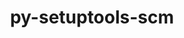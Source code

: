 ---
title: "py-setuptools-scm"
layout: cache
categories: [package, develop]
meta: {"compilers": ["none"], "num_specs": 286, "num_specs_by_stack": {"data-vis-sdk": 9, "developer-tools-aarch64-linux-gnu": 9, "developer-tools-darwin": 9, "developer-tools-x86_64_v3-linux-gnu": 9, "e4s": 52, "e4s-neoverse-v2": 23, "e4s-oneapi": 24, "e4s-rocm-external": 9, "hep": 13, "ml-darwin-aarch64-mps": 32, "ml-linux-aarch64-cpu": 47, "ml-linux-aarch64-cuda": 47, "ml-linux-x86_64-cpu": 47, "ml-linux-x86_64-cuda": 47, "ml-linux-x86_64-rocm": 27, "radiuss": 18, "root": 286}, "oss": ["centos7", "rhel8", "sequoia", "ubuntu18.04", "ubuntu20.04", "ubuntu22.04", "ubuntu24.04"], "platforms": ["darwin", "linux"], "stacks": ["data-vis-sdk", "developer-tools-aarch64-linux-gnu", "developer-tools-darwin", "developer-tools-x86_64_v3-linux-gnu", "e4s", "e4s-neoverse-v2", "e4s-oneapi", "e4s-rocm-external", "hep", "ml-darwin-aarch64-mps", "ml-linux-aarch64-cpu", "ml-linux-aarch64-cuda", "ml-linux-x86_64-cpu", "ml-linux-x86_64-cuda", "ml-linux-x86_64-rocm", "radiuss", "root"], "targets": ["aarch64", "neoverse_v2", "x86_64_v3"], "versions": ["5.0.2", "7.1.0", "8.2.1"]}
spec_details: [{"compiler": "none", "hash": "22oxbpukgehuiniow5wvad2vow7pjaz2", "os": "ubuntu22.04", "platform": "linux", "size": "-", "stacks": ["e4s-neoverse-v2", "root"], "target": "neoverse_v2", "variants": ["build_system=python_pip", "+toml"], "versions": ["8.2.1"]}, {"compiler": "none", "hash": "27fd76w7y75aycitnf345egblxf2dgi4", "os": "ubuntu24.04", "platform": "linux", "size": "-", "stacks": ["ml-linux-aarch64-cpu", "ml-linux-aarch64-cuda", "root"], "target": "aarch64", "variants": ["build_system=python_pip", "+toml"], "versions": ["8.2.1"]}, {"compiler": "none", "hash": "27ihcr7lmxmeh2y4esdnzrwvamu322xz", "os": "sequoia", "platform": "darwin", "size": "-", "stacks": ["ml-darwin-aarch64-mps", "root"], "target": "aarch64", "variants": ["build_system=python_pip", "+toml"], "versions": ["8.2.1"]}, {"compiler": "none", "hash": "2arpdhy2kgtopkb5gv2amtyz4obaizt3", "os": "ubuntu22.04", "platform": "linux", "size": "-", "stacks": ["e4s-neoverse-v2", "root"], "target": "neoverse_v2", "variants": ["build_system=python_pip", "+toml"], "versions": ["8.2.1"]}, {"compiler": "none", "hash": "2b2w7eib6b5kxgifhmgeycsxitdgnh7z", "os": "sequoia", "platform": "darwin", "size": "-", "stacks": ["developer-tools-darwin", "ml-darwin-aarch64-mps", "root"], "target": "aarch64", "variants": ["build_system=python_pip", "+toml"], "versions": ["8.2.1"]}, {"compiler": "none", "hash": "2gpm7sc37tdi6xct3tvhian3i3rfqwtn", "os": "sequoia", "platform": "darwin", "size": "-", "stacks": ["developer-tools-darwin", "ml-darwin-aarch64-mps", "root"], "target": "aarch64", "variants": ["build_system=python_pip", "+toml"], "versions": ["8.2.1"]}, {"compiler": "none", "hash": "2grlo55niivjzf5p62ppllaxkqm24bok", "os": "ubuntu22.04", "platform": "linux", "size": "-", "stacks": ["e4s-neoverse-v2", "root"], "target": "neoverse_v2", "variants": ["build_system=python_pip", "+toml"], "versions": ["8.2.1"]}, {"compiler": "none", "hash": "2ilspfwfihmubrl4vakapkbzg2ikl2w3", "os": "ubuntu24.04", "platform": "linux", "size": "-", "stacks": ["ml-linux-aarch64-cpu", "ml-linux-aarch64-cuda", "root"], "target": "aarch64", "variants": ["build_system=python_pip", "+toml"], "versions": ["8.2.1"]}, {"compiler": "none", "hash": "2oxhprmusmw5agfvp6szf2mys3xbjj2a", "os": "ubuntu24.04", "platform": "linux", "size": "-", "stacks": ["ml-linux-aarch64-cpu", "ml-linux-aarch64-cuda", "root"], "target": "aarch64", "variants": ["build_system=python_pip", "+toml"], "versions": ["8.2.1"]}, {"compiler": "none", "hash": "2rauke4pepfmxpoovi5eu5fcdugobjzi", "os": "ubuntu18.04", "platform": "linux", "size": "-", "stacks": ["radiuss", "root"], "target": "x86_64_v3", "variants": ["build_system=python_pip", "+toml"], "versions": ["8.2.1"]}, {"compiler": "none", "hash": "2tmhdzztwn4dpxmboxghnq27xsjgzdmc", "os": "ubuntu24.04", "platform": "linux", "size": "-", "stacks": ["ml-linux-aarch64-cpu", "ml-linux-aarch64-cuda", "root"], "target": "aarch64", "variants": ["build_system=python_pip", "+toml"], "versions": ["8.2.1"]}, {"compiler": "none", "hash": "2uchs4affvrjja6fkfaoqjtpudcgx6fl", "os": "sequoia", "platform": "darwin", "size": "-", "stacks": ["developer-tools-darwin", "ml-darwin-aarch64-mps", "root"], "target": "aarch64", "variants": ["build_system=python_pip", "+toml"], "versions": ["8.2.1"]}, {"compiler": "none", "hash": "2um4asxcrzefay3lawnt6n33tngjcezz", "os": "ubuntu24.04", "platform": "linux", "size": "-", "stacks": ["ml-linux-aarch64-cpu", "ml-linux-aarch64-cuda", "root"], "target": "aarch64", "variants": ["build_system=python_pip", "+toml"], "versions": ["8.2.1"]}, {"compiler": "none", "hash": "3gaux2xsuabrz7ct53nxu7natdkzaokq", "os": "ubuntu24.04", "platform": "linux", "size": "-", "stacks": ["ml-linux-x86_64-cpu", "ml-linux-x86_64-cuda", "ml-linux-x86_64-rocm", "root"], "target": "x86_64_v3", "variants": ["build_system=python_pip", "+toml"], "versions": ["8.2.1"]}, {"compiler": "none", "hash": "3ohvwujidhcnatvwg6ahxzyjnvwj4z34", "os": "ubuntu22.04", "platform": "linux", "size": "-", "stacks": ["e4s", "root"], "target": "x86_64_v3", "variants": ["build_system=python_pip", "+toml"], "versions": ["8.2.1"]}, {"compiler": "none", "hash": "3uatqw55fxgrzjerv46p5armjfumf77q", "os": "ubuntu22.04", "platform": "linux", "size": "-", "stacks": ["e4s-oneapi", "root"], "target": "x86_64_v3", "variants": ["build_system=python_pip", "+toml"], "versions": ["8.2.1"]}, {"compiler": "none", "hash": "3xmgobktp22mlfvvokiim7f22sfv4ezm", "os": "ubuntu22.04", "platform": "linux", "size": "-", "stacks": ["e4s", "root"], "target": "x86_64_v3", "variants": ["build_system=python_pip", "+toml"], "versions": ["8.2.1"]}, {"compiler": "none", "hash": "3z26ak2s7hz5wxx7y6hzfxwm7lwzvg5t", "os": "ubuntu18.04", "platform": "linux", "size": "-", "stacks": ["radiuss", "root"], "target": "x86_64_v3", "variants": ["build_system=python_pip", "+toml"], "versions": ["8.2.1"]}, {"compiler": "none", "hash": "44mwatl6hovfs2bmymj3m2bzmezlrrhh", "os": "ubuntu24.04", "platform": "linux", "size": "-", "stacks": ["ml-linux-x86_64-rocm", "root"], "target": "x86_64_v3", "variants": ["build_system=python_pip", "+toml"], "versions": ["8.2.1"]}, {"compiler": "none", "hash": "4ajbusx3ng7n4e76koc74t3kzx52dhkn", "os": "ubuntu24.04", "platform": "linux", "size": "-", "stacks": ["ml-linux-aarch64-cpu", "ml-linux-aarch64-cuda", "root"], "target": "aarch64", "variants": ["build_system=python_pip", "+toml"], "versions": ["8.2.1"]}, {"compiler": "none", "hash": "4hdxt64qrutbdpxry2fdpw2gb36y7xta", "os": "ubuntu24.04", "platform": "linux", "size": "-", "stacks": ["ml-linux-aarch64-cpu", "ml-linux-aarch64-cuda", "root"], "target": "aarch64", "variants": ["build_system=python_pip", "+toml"], "versions": ["8.2.1"]}, {"compiler": "none", "hash": "4l6uq5lxlk5jyfvgvs3jyb62kvfrm2ck", "os": "ubuntu22.04", "platform": "linux", "size": "-", "stacks": ["e4s", "root"], "target": "x86_64_v3", "variants": ["build_system=python_pip", "+toml"], "versions": ["8.2.1"]}, {"compiler": "none", "hash": "4ravq7ykwc2nkivebmac6erxe6s2wr5c", "os": "ubuntu24.04", "platform": "linux", "size": "-", "stacks": ["ml-linux-x86_64-cpu", "ml-linux-x86_64-cuda", "root"], "target": "x86_64_v3", "variants": ["build_system=python_pip", "+toml"], "versions": ["8.2.1"]}, {"compiler": "none", "hash": "4zs72qd3jdwd3yjnp4gtqelc6xsgxx3s", "os": "ubuntu24.04", "platform": "linux", "size": "-", "stacks": ["ml-linux-aarch64-cpu", "ml-linux-aarch64-cuda", "root"], "target": "aarch64", "variants": ["build_system=python_pip", "+toml"], "versions": ["8.2.1"]}, {"compiler": "none", "hash": "57g6jyxjhvr4qkmnsd37llbbllz7lu5p", "os": "ubuntu22.04", "platform": "linux", "size": "-", "stacks": ["e4s", "root"], "target": "x86_64_v3", "variants": ["build_system=python_pip", "+toml"], "versions": ["8.2.1"]}, {"compiler": "none", "hash": "5fhs2ik5ixhsrpbphy32hxzfbpvk6kns", "os": "ubuntu18.04", "platform": "linux", "size": "-", "stacks": ["radiuss", "root"], "target": "x86_64_v3", "variants": ["build_system=python_pip", "+toml"], "versions": ["8.2.1"]}, {"compiler": "none", "hash": "5fl5gqwhpjcgqltszd3f7dgwehkuzw5s", "os": "ubuntu24.04", "platform": "linux", "size": "-", "stacks": ["ml-linux-x86_64-cpu", "ml-linux-x86_64-cuda", "ml-linux-x86_64-rocm", "root"], "target": "x86_64_v3", "variants": ["build_system=python_pip", "+toml"], "versions": ["8.2.1"]}, {"compiler": "none", "hash": "5gcq4leoxwuahfii2egluo7k3ch5cfsm", "os": "ubuntu20.04", "platform": "linux", "size": "-", "stacks": ["data-vis-sdk", "root"], "target": "x86_64_v3", "variants": ["build_system=python_pip", "+toml"], "versions": ["8.2.1"]}, {"compiler": "none", "hash": "5hk2qfczhp7zixgnwxjncszb2s4nlwe6", "os": "centos7", "platform": "linux", "size": "-", "stacks": ["developer-tools-x86_64_v3-linux-gnu", "root"], "target": "x86_64_v3", "variants": ["build_system=python_pip", "+toml"], "versions": ["5.0.2"]}, {"compiler": "none", "hash": "5jd4pzs4gunwoplctfhcbue7kh5sl24m", "os": "ubuntu22.04", "platform": "linux", "size": "-", "stacks": ["e4s-neoverse-v2", "root"], "target": "neoverse_v2", "variants": ["build_system=python_pip", "+toml"], "versions": ["8.2.1"]}, {"compiler": "none", "hash": "5jih5lm35lw3odkkvfmqdje2zjk3m24y", "os": "ubuntu22.04", "platform": "linux", "size": "-", "stacks": ["e4s-oneapi", "root"], "target": "x86_64_v3", "variants": ["build_system=python_pip", "+toml"], "versions": ["8.2.1"]}, {"compiler": "none", "hash": "5jnxqjh7454boihu3nlyts4atnyfxjh3", "os": "ubuntu24.04", "platform": "linux", "size": "-", "stacks": ["ml-linux-aarch64-cpu", "ml-linux-aarch64-cuda", "root"], "target": "aarch64", "variants": ["build_system=python_pip", "+toml"], "versions": ["8.2.1"]}, {"compiler": "none", "hash": "5sia5qevwtu66y5ggmcaz5tcvvqlt2dj", "os": "ubuntu24.04", "platform": "linux", "size": "-", "stacks": ["ml-linux-x86_64-cpu", "ml-linux-x86_64-cuda", "root"], "target": "x86_64_v3", "variants": ["build_system=python_pip", "+toml"], "versions": ["8.2.1"]}, {"compiler": "none", "hash": "5tq37me3w5jimcrjikrqqr4nekjxlaqf", "os": "sequoia", "platform": "darwin", "size": "-", "stacks": ["ml-darwin-aarch64-mps", "root"], "target": "aarch64", "variants": ["build_system=python_pip", "+toml"], "versions": ["8.2.1"]}, {"compiler": "none", "hash": "5trrpuinytrl6ixtg7nvifghlzj76hnp", "os": "ubuntu22.04", "platform": "linux", "size": "-", "stacks": ["e4s", "root"], "target": "x86_64_v3", "variants": ["build_system=python_pip", "+toml"], "versions": ["8.2.1"]}, {"compiler": "none", "hash": "5wd53jrrvfsokdt4fl5i47dlgxn6g5u2", "os": "sequoia", "platform": "darwin", "size": "-", "stacks": ["developer-tools-darwin", "ml-darwin-aarch64-mps", "root"], "target": "aarch64", "variants": ["build_system=python_pip", "+toml"], "versions": ["8.2.1"]}, {"compiler": "none", "hash": "663imkk53iontabv6megjcryvtjiutux", "os": "ubuntu24.04", "platform": "linux", "size": "-", "stacks": ["ml-linux-x86_64-cpu", "ml-linux-x86_64-cuda", "ml-linux-x86_64-rocm", "root"], "target": "x86_64_v3", "variants": ["build_system=python_pip", "+toml"], "versions": ["8.2.1"]}, {"compiler": "none", "hash": "6eh5ejbjniom4kvcccom4dvb4chq4cgg", "os": "ubuntu18.04", "platform": "linux", "size": "-", "stacks": ["radiuss", "root"], "target": "x86_64_v3", "variants": ["build_system=python_pip", "+toml"], "versions": ["8.2.1"]}, {"compiler": "none", "hash": "6emswyjgfxouv2unnjpr47rikktxdgxe", "os": "ubuntu22.04", "platform": "linux", "size": "-", "stacks": ["e4s-oneapi", "root"], "target": "x86_64_v3", "variants": ["build_system=python_pip", "+toml"], "versions": ["8.2.1"]}, {"compiler": "none", "hash": "6ikmpw5x5kmxdubwzexxkg5lnmzrrqw3", "os": "ubuntu24.04", "platform": "linux", "size": "-", "stacks": ["ml-linux-x86_64-cpu", "ml-linux-x86_64-cuda", "ml-linux-x86_64-rocm", "root"], "target": "x86_64_v3", "variants": ["build_system=python_pip", "+toml"], "versions": ["8.2.1"]}, {"compiler": "none", "hash": "6pupls3sqtjoigvbcbxzxqv53aqw5xuh", "os": "ubuntu24.04", "platform": "linux", "size": "-", "stacks": ["ml-linux-x86_64-cpu", "ml-linux-x86_64-cuda", "ml-linux-x86_64-rocm", "root"], "target": "x86_64_v3", "variants": ["build_system=python_pip", "+toml"], "versions": ["8.2.1"]}, {"compiler": "none", "hash": "6r7edyw2qbnman3moj5qgmv42u3k64qu", "os": "ubuntu22.04", "platform": "linux", "size": "-", "stacks": ["e4s", "root"], "target": "x86_64_v3", "variants": ["build_system=python_pip", "+toml"], "versions": ["8.2.1"]}, {"compiler": "none", "hash": "745h4htcmecvkqdzohf3hpv6ut4lchy7", "os": "ubuntu24.04", "platform": "linux", "size": "-", "stacks": ["ml-linux-x86_64-cpu", "ml-linux-x86_64-cuda", "root"], "target": "x86_64_v3", "variants": ["build_system=python_pip", "+toml"], "versions": ["8.2.1"]}, {"compiler": "none", "hash": "76v3r7l5s57nfh6um5qqopb4jv3ihlw6", "os": "ubuntu22.04", "platform": "linux", "size": "-", "stacks": ["e4s", "root"], "target": "x86_64_v3", "variants": ["build_system=python_pip", "+toml"], "versions": ["8.2.1"]}, {"compiler": "none", "hash": "7c7g7k5nbh627afbjjckw5nwfum6rnal", "os": "ubuntu22.04", "platform": "linux", "size": "-", "stacks": ["hep", "root"], "target": "x86_64_v3", "variants": ["build_system=python_pip", "+toml"], "versions": ["8.2.1"]}, {"compiler": "none", "hash": "7iopqfrlebgovtrtm5wxwoaed7p64yqw", "os": "ubuntu22.04", "platform": "linux", "size": "-", "stacks": ["e4s-oneapi", "root"], "target": "x86_64_v3", "variants": ["build_system=python_pip", "+toml"], "versions": ["8.2.1"]}, {"compiler": "none", "hash": "7kvgxv4kul3kxdjtbo36rklwkx54ubzs", "os": "rhel8", "platform": "linux", "size": "-", "stacks": ["developer-tools-aarch64-linux-gnu", "root"], "target": "aarch64", "variants": ["build_system=python_pip", "+toml"], "versions": ["5.0.2"]}, {"compiler": "none", "hash": "7m3afyxvioigfimt2jhzzivjzvsrbyf4", "os": "ubuntu24.04", "platform": "linux", "size": "-", "stacks": ["ml-linux-aarch64-cpu", "ml-linux-aarch64-cuda", "root"], "target": "aarch64", "variants": ["build_system=python_pip", "+toml"], "versions": ["8.2.1"]}, {"compiler": "none", "hash": "7obna3hizggpmn6a2kaqb3e6kbkkzm57", "os": "ubuntu22.04", "platform": "linux", "size": "-", "stacks": ["e4s", "root"], "target": "x86_64_v3", "variants": ["build_system=python_pip", "+toml"], "versions": ["8.2.1"]}, {"compiler": "none", "hash": "7pvgqyejh3gwfk46n2o7eqrmdqszf4vn", "os": "ubuntu24.04", "platform": "linux", "size": "-", "stacks": ["ml-linux-x86_64-cpu", "ml-linux-x86_64-cuda", "root"], "target": "x86_64_v3", "variants": ["build_system=python_pip", "+toml"], "versions": ["8.2.1"]}, {"compiler": "none", "hash": "7pwednlg6ngzgokund766c3chpqtltdc", "os": "ubuntu22.04", "platform": "linux", "size": "-", "stacks": ["e4s", "root"], "target": "x86_64_v3", "variants": ["build_system=python_pip", "+toml"], "versions": ["8.2.1"]}, {"compiler": "none", "hash": "7qq7nmlyetvzuq7zhfz2nq73rexp3pwu", "os": "ubuntu24.04", "platform": "linux", "size": "-", "stacks": ["ml-linux-aarch64-cpu", "ml-linux-aarch64-cuda", "root"], "target": "aarch64", "variants": ["build_system=python_pip", "+toml"], "versions": ["8.2.1"]}, {"compiler": "none", "hash": "a3ya56bhkmshl4uzx7tfr2dythnsqaqh", "os": "ubuntu24.04", "platform": "linux", "size": "-", "stacks": ["ml-linux-aarch64-cpu", "ml-linux-aarch64-cuda", "root"], "target": "aarch64", "variants": ["build_system=python_pip", "+toml"], "versions": ["8.2.1"]}, {"compiler": "none", "hash": "aaem3twdxb65lduxht4ecdrymmp2bpd5", "os": "sequoia", "platform": "darwin", "size": "-", "stacks": ["ml-darwin-aarch64-mps", "root"], "target": "aarch64", "variants": ["build_system=python_pip", "+toml"], "versions": ["8.2.1"]}, {"compiler": "none", "hash": "aba6ezbhpdkvewenlpomwrev6bfvjm7p", "os": "ubuntu22.04", "platform": "linux", "size": "-", "stacks": ["hep", "root"], "target": "x86_64_v3", "variants": ["build_system=python_pip", "+toml"], "versions": ["7.1.0"]}, {"compiler": "none", "hash": "ai222ss7vbwhvjsk63wsq5tatt452fq7", "os": "ubuntu22.04", "platform": "linux", "size": "-", "stacks": ["e4s", "root"], "target": "x86_64_v3", "variants": ["build_system=python_pip", "+toml"], "versions": ["8.2.1"]}, {"compiler": "none", "hash": "ao5deq3teyh56sc5ddlln4y2kwkfarb5", "os": "ubuntu22.04", "platform": "linux", "size": "-", "stacks": ["e4s", "root"], "target": "x86_64_v3", "variants": ["build_system=python_pip", "+toml"], "versions": ["7.1.0"]}, {"compiler": "none", "hash": "aq3dmvunqfgltrckpbsie23cmxcfgkin", "os": "sequoia", "platform": "darwin", "size": "-", "stacks": ["developer-tools-darwin", "ml-darwin-aarch64-mps", "root"], "target": "aarch64", "variants": ["build_system=python_pip", "+toml"], "versions": ["8.2.1"]}, {"compiler": "none", "hash": "aqjzidoc6t7zmu6g6vf56ipdsuszq6fh", "os": "sequoia", "platform": "darwin", "size": "-", "stacks": ["ml-darwin-aarch64-mps", "root"], "target": "aarch64", "variants": ["build_system=python_pip", "+toml"], "versions": ["8.2.1"]}, {"compiler": "none", "hash": "aqkh2zdps3fdo37wdxnruwmir5x2plwf", "os": "ubuntu22.04", "platform": "linux", "size": "-", "stacks": ["e4s", "root"], "target": "x86_64_v3", "variants": ["build_system=python_pip", "+toml"], "versions": ["8.2.1"]}, {"compiler": "none", "hash": "atz7hz5nqjkp2atdhmq45dsgxhkbmiha", "os": "ubuntu24.04", "platform": "linux", "size": "-", "stacks": ["ml-linux-aarch64-cpu", "ml-linux-aarch64-cuda", "root"], "target": "aarch64", "variants": ["build_system=python_pip", "+toml"], "versions": ["8.2.1"]}, {"compiler": "none", "hash": "avrbfy6a74u56mwu2zom3lxucyc3ymya", "os": "ubuntu22.04", "platform": "linux", "size": "-", "stacks": ["e4s", "e4s-rocm-external", "root"], "target": "x86_64_v3", "variants": ["build_system=python_pip", "+toml"], "versions": ["8.2.1"]}, {"compiler": "none", "hash": "az5hialopwce6q76bo5eylx63wco52ko", "os": "ubuntu24.04", "platform": "linux", "size": "-", "stacks": ["ml-linux-x86_64-cpu", "ml-linux-x86_64-cuda", "ml-linux-x86_64-rocm", "root"], "target": "x86_64_v3", "variants": ["build_system=python_pip", "+toml"], "versions": ["8.2.1"]}, {"compiler": "none", "hash": "b3prjupfk2hg2rblkfsqgkfbwhufpcnf", "os": "ubuntu18.04", "platform": "linux", "size": "-", "stacks": ["radiuss", "root"], "target": "x86_64_v3", "variants": ["build_system=python_pip", "+toml"], "versions": ["8.2.1"]}, {"compiler": "none", "hash": "b6ay23weijjs3a6mkz3lyaoou3m6v4no", "os": "ubuntu22.04", "platform": "linux", "size": "-", "stacks": ["e4s-neoverse-v2", "root"], "target": "neoverse_v2", "variants": ["build_system=python_pip", "+toml"], "versions": ["8.2.1"]}, {"compiler": "none", "hash": "bbnlzgbqvpu7x3jne7cqs7avgoddnjmr", "os": "ubuntu18.04", "platform": "linux", "size": "-", "stacks": ["radiuss", "root"], "target": "x86_64_v3", "variants": ["build_system=python_pip", "+toml"], "versions": ["8.2.1"]}, {"compiler": "none", "hash": "bcjkpebjr76gak22trlmnjjtqi772add", "os": "ubuntu18.04", "platform": "linux", "size": "-", "stacks": ["radiuss", "root"], "target": "x86_64_v3", "variants": ["build_system=python_pip", "+toml"], "versions": ["8.2.1"]}, {"compiler": "none", "hash": "bctn7uwosr6skzyljdbeaviqypyt24o6", "os": "ubuntu18.04", "platform": "linux", "size": "-", "stacks": ["radiuss", "root"], "target": "x86_64_v3", "variants": ["build_system=python_pip", "+toml"], "versions": ["8.2.1"]}, {"compiler": "none", "hash": "bdkjaniplczsjoha26qtdjptlev34ben", "os": "ubuntu22.04", "platform": "linux", "size": "-", "stacks": ["e4s", "root"], "target": "x86_64_v3", "variants": ["build_system=python_pip", "+toml"], "versions": ["8.2.1"]}, {"compiler": "none", "hash": "bl2frxgmdbtam2wdyw6rchpllwaw463j", "os": "ubuntu24.04", "platform": "linux", "size": "-", "stacks": ["ml-linux-x86_64-cpu", "ml-linux-x86_64-cuda", "ml-linux-x86_64-rocm", "root"], "target": "x86_64_v3", "variants": ["build_system=python_pip", "+toml"], "versions": ["8.2.1"]}, {"compiler": "none", "hash": "blsmzd6airvs3gmuov4z7iz53rheuwmd", "os": "ubuntu22.04", "platform": "linux", "size": "-", "stacks": ["e4s", "root"], "target": "x86_64_v3", "variants": ["build_system=python_pip", "+toml"], "versions": ["8.2.1"]}, {"compiler": "none", "hash": "bqyvaz4xigk6ymedxyivrhmdouktztls", "os": "ubuntu24.04", "platform": "linux", "size": "-", "stacks": ["ml-linux-x86_64-cpu", "ml-linux-x86_64-cuda", "root"], "target": "x86_64_v3", "variants": ["build_system=python_pip", "+toml"], "versions": ["8.2.1"]}, {"compiler": "none", "hash": "brlhhsis62wr7rmbn3sw5yeixjp4rahz", "os": "centos7", "platform": "linux", "size": "-", "stacks": ["developer-tools-x86_64_v3-linux-gnu", "root"], "target": "x86_64_v3", "variants": ["build_system=python_pip", "+toml"], "versions": ["5.0.2"]}, {"compiler": "none", "hash": "bvrv536eala5rv2vufhlbz27n57kwtgj", "os": "ubuntu22.04", "platform": "linux", "size": "-", "stacks": ["e4s-neoverse-v2", "root"], "target": "neoverse_v2", "variants": ["build_system=python_pip", "+toml"], "versions": ["8.2.1"]}, {"compiler": "none", "hash": "cbnj4icafv2kh7or2mxknyiub4ijxkkg", "os": "ubuntu22.04", "platform": "linux", "size": "-", "stacks": ["hep", "root"], "target": "x86_64_v3", "variants": ["build_system=python_pip", "+toml"], "versions": ["7.1.0"]}, {"compiler": "none", "hash": "cdmhp2midkxtxbh7lg6vzwj3u5mxhpp2", "os": "ubuntu24.04", "platform": "linux", "size": "-", "stacks": ["ml-linux-x86_64-cpu", "ml-linux-x86_64-cuda", "root"], "target": "x86_64_v3", "variants": ["build_system=python_pip", "+toml"], "versions": ["8.2.1"]}, {"compiler": "none", "hash": "cefy2quiygmz3dlnwrhuo7z4xt5bci5d", "os": "sequoia", "platform": "darwin", "size": "-", "stacks": ["developer-tools-darwin", "ml-darwin-aarch64-mps", "root"], "target": "aarch64", "variants": ["build_system=python_pip", "+toml"], "versions": ["8.2.1"]}, {"compiler": "none", "hash": "cgvujnydw2kwytmsfdkmbyxti7klw2zs", "os": "ubuntu24.04", "platform": "linux", "size": "-", "stacks": ["ml-linux-x86_64-cpu", "ml-linux-x86_64-cuda", "root"], "target": "x86_64_v3", "variants": ["build_system=python_pip", "+toml"], "versions": ["8.2.1"]}, {"compiler": "none", "hash": "chgyl4ccp5xo5ei43c4db47tlbbquf5y", "os": "ubuntu22.04", "platform": "linux", "size": "-", "stacks": ["e4s", "root"], "target": "x86_64_v3", "variants": ["build_system=python_pip", "+toml"], "versions": ["8.2.1"]}, {"compiler": "none", "hash": "civssbrghlwxbm23m33yjxnjg2pbzs33", "os": "ubuntu22.04", "platform": "linux", "size": "-", "stacks": ["e4s", "root"], "target": "x86_64_v3", "variants": ["build_system=python_pip", "+toml"], "versions": ["8.2.1"]}, {"compiler": "none", "hash": "csnqxk6zzxgx7pj3w3tq3ltcc3ntvgxi", "os": "ubuntu20.04", "platform": "linux", "size": "-", "stacks": ["data-vis-sdk", "root"], "target": "x86_64_v3", "variants": ["build_system=python_pip", "+toml"], "versions": ["8.2.1"]}, {"compiler": "none", "hash": "cvj5cf46rjq2er4up6embffliiczrw64", "os": "ubuntu22.04", "platform": "linux", "size": "-", "stacks": ["e4s", "root"], "target": "x86_64_v3", "variants": ["build_system=python_pip", "+toml"], "versions": ["8.2.1"]}, {"compiler": "none", "hash": "cybotnhlorwv3fjyhtdzgcb6ywon5yf5", "os": "sequoia", "platform": "darwin", "size": "-", "stacks": ["ml-darwin-aarch64-mps", "root"], "target": "aarch64", "variants": ["build_system=python_pip", "+toml"], "versions": ["8.2.1"]}, {"compiler": "none", "hash": "czwg5b3acexps7h6ptg75uaqbbtypjac", "os": "ubuntu24.04", "platform": "linux", "size": "-", "stacks": ["ml-linux-x86_64-cpu", "ml-linux-x86_64-cuda", "ml-linux-x86_64-rocm", "root"], "target": "x86_64_v3", "variants": ["build_system=python_pip", "+toml"], "versions": ["8.2.1"]}, {"compiler": "none", "hash": "de27gbaqd3wrgvlzlimu3hrpsf7raqsh", "os": "centos7", "platform": "linux", "size": "-", "stacks": ["developer-tools-x86_64_v3-linux-gnu", "root"], "target": "x86_64_v3", "variants": ["build_system=python_pip", "+toml"], "versions": ["5.0.2"]}, {"compiler": "none", "hash": "dpidzvzyimyg43cggz6ppru5bulljw6n", "os": "centos7", "platform": "linux", "size": "-", "stacks": ["developer-tools-x86_64_v3-linux-gnu", "root"], "target": "x86_64_v3", "variants": ["build_system=python_pip", "+toml"], "versions": ["5.0.2"]}, {"compiler": "none", "hash": "drt3weav66zx2izfq5fyrxxb72lynur2", "os": "ubuntu22.04", "platform": "linux", "size": "-", "stacks": ["e4s", "root"], "target": "x86_64_v3", "variants": ["build_system=python_pip", "+toml"], "versions": ["8.2.1"]}, {"compiler": "none", "hash": "drzpmupdqd7qmwv5augfo4rz3l4zia5j", "os": "ubuntu22.04", "platform": "linux", "size": "-", "stacks": ["e4s", "root"], "target": "x86_64_v3", "variants": ["build_system=python_pip", "+toml"], "versions": ["8.2.1"]}, {"compiler": "none", "hash": "ds4ebxfe4wc43nyh6yxcbpay7pcb6mji", "os": "ubuntu18.04", "platform": "linux", "size": "-", "stacks": ["radiuss", "root"], "target": "x86_64_v3", "variants": ["build_system=python_pip", "+toml"], "versions": ["8.2.1"]}, {"compiler": "none", "hash": "dt77u6zilb7zfngh7yzqdpzhlf3of4gj", "os": "sequoia", "platform": "darwin", "size": "-", "stacks": ["ml-darwin-aarch64-mps", "root"], "target": "aarch64", "variants": ["build_system=python_pip", "+toml"], "versions": ["8.2.1"]}, {"compiler": "none", "hash": "dwvkcpzcn3db4ey6xuesum2alyxe3mne", "os": "ubuntu20.04", "platform": "linux", "size": "-", "stacks": ["data-vis-sdk", "root"], "target": "x86_64_v3", "variants": ["build_system=python_pip", "+toml"], "versions": ["8.2.1"]}, {"compiler": "none", "hash": "dxeuensjz5a4wntfg5iy2jmfo6gveych", "os": "rhel8", "platform": "linux", "size": "-", "stacks": ["developer-tools-aarch64-linux-gnu", "root"], "target": "aarch64", "variants": ["build_system=python_pip", "+toml"], "versions": ["5.0.2"]}, {"compiler": "none", "hash": "e3nr3x6dk5styyn5budl5kp4tqoeosnr", "os": "ubuntu22.04", "platform": "linux", "size": "-", "stacks": ["e4s-oneapi", "root"], "target": "x86_64_v3", "variants": ["build_system=python_pip", "+toml"], "versions": ["8.2.1"]}, {"compiler": "none", "hash": "e4i6wndorwgc23jqvf3tdemonqp7pwfm", "os": "ubuntu22.04", "platform": "linux", "size": "-", "stacks": ["e4s", "root"], "target": "x86_64_v3", "variants": ["build_system=python_pip", "+toml"], "versions": ["8.2.1"]}, {"compiler": "none", "hash": "e7e2c4ujx3n5zak3gwlldplsry5kz6vm", "os": "sequoia", "platform": "darwin", "size": "-", "stacks": ["ml-darwin-aarch64-mps", "root"], "target": "aarch64", "variants": ["build_system=python_pip", "+toml"], "versions": ["8.2.1"]}, {"compiler": "none", "hash": "effa4fasm7exig3w4brjdowsv7whxbhv", "os": "ubuntu22.04", "platform": "linux", "size": "-", "stacks": ["e4s", "root"], "target": "x86_64_v3", "variants": ["build_system=python_pip", "+toml"], "versions": ["8.2.1"]}, {"compiler": "none", "hash": "efvqqcsvpeuq32u7pigombkdmkizwoho", "os": "rhel8", "platform": "linux", "size": "-", "stacks": ["developer-tools-aarch64-linux-gnu", "root"], "target": "aarch64", "variants": ["build_system=python_pip", "+toml"], "versions": ["5.0.2"]}, {"compiler": "none", "hash": "eg3q6j2hcspjviek6jr6iswo7n6gfmcv", "os": "ubuntu22.04", "platform": "linux", "size": "-", "stacks": ["e4s-oneapi", "root"], "target": "x86_64_v3", "variants": ["build_system=python_pip", "+toml"], "versions": ["8.2.1"]}, {"compiler": "none", "hash": "ejmtes3au2maub5uh2afw66lpsmf7slh", "os": "ubuntu24.04", "platform": "linux", "size": "-", "stacks": ["ml-linux-x86_64-cpu", "ml-linux-x86_64-cuda", "root"], "target": "x86_64_v3", "variants": ["build_system=python_pip", "+toml"], "versions": ["8.2.1"]}, {"compiler": "none", "hash": "enmlhbumsz5d7yf3pfuvbih4mvspgxhy", "os": "ubuntu20.04", "platform": "linux", "size": "-", "stacks": ["data-vis-sdk", "root"], "target": "x86_64_v3", "variants": ["build_system=python_pip", "+toml"], "versions": ["8.2.1"]}, {"compiler": "none", "hash": "euergeiyhmrn46pmr4stq7ubv3i5mc2j", "os": "ubuntu18.04", "platform": "linux", "size": "-", "stacks": ["radiuss", "root"], "target": "x86_64_v3", "variants": ["build_system=python_pip", "+toml"], "versions": ["8.2.1"]}, {"compiler": "none", "hash": "euik5rhitzy7dgc652mpnmdwm2brtzmf", "os": "ubuntu24.04", "platform": "linux", "size": "-", "stacks": ["ml-linux-x86_64-cpu", "ml-linux-x86_64-cuda", "ml-linux-x86_64-rocm", "root"], "target": "x86_64_v3", "variants": ["build_system=python_pip", "+toml"], "versions": ["8.2.1"]}, {"compiler": "none", "hash": "ezlantkam7wqg6mwjwsnnvigwuca66ek", "os": "sequoia", "platform": "darwin", "size": "-", "stacks": ["ml-darwin-aarch64-mps", "root"], "target": "aarch64", "variants": ["build_system=python_pip", "+toml"], "versions": ["8.2.1"]}, {"compiler": "none", "hash": "f3s2cgk7ndx6hhqk7vd2zbaoj3iga5gl", "os": "ubuntu24.04", "platform": "linux", "size": "-", "stacks": ["ml-linux-x86_64-cpu", "ml-linux-x86_64-cuda", "ml-linux-x86_64-rocm", "root"], "target": "x86_64_v3", "variants": ["build_system=python_pip", "+toml"], "versions": ["8.2.1"]}, {"compiler": "none", "hash": "f4hcpoce5s3e5zrq53rgj7o5auxzbuec", "os": "ubuntu22.04", "platform": "linux", "size": "-", "stacks": ["hep", "root"], "target": "x86_64_v3", "variants": ["build_system=python_pip", "+toml"], "versions": ["7.1.0"]}, {"compiler": "none", "hash": "febjmkymmg4cspzq43u7smiu2uwoiakx", "os": "ubuntu22.04", "platform": "linux", "size": "-", "stacks": ["hep", "root"], "target": "x86_64_v3", "variants": ["build_system=python_pip", "+toml"], "versions": ["8.2.1"]}, {"compiler": "none", "hash": "fn6xktwlfkraw5rcukez7g4bpgovp2m5", "os": "centos7", "platform": "linux", "size": "-", "stacks": ["developer-tools-x86_64_v3-linux-gnu", "root"], "target": "x86_64_v3", "variants": ["build_system=python_pip", "+toml"], "versions": ["5.0.2"]}, {"compiler": "none", "hash": "fzqjw6w3mqzskpa3qgescfrp5brwrln3", "os": "ubuntu24.04", "platform": "linux", "size": "-", "stacks": ["ml-linux-aarch64-cpu", "ml-linux-aarch64-cuda", "root"], "target": "aarch64", "variants": ["build_system=python_pip", "+toml"], "versions": ["8.2.1"]}, {"compiler": "none", "hash": "g3yio3afdchrdbhhukz6r2pkve3saxve", "os": "centos7", "platform": "linux", "size": "-", "stacks": ["developer-tools-x86_64_v3-linux-gnu", "root"], "target": "x86_64_v3", "variants": ["build_system=python_pip", "+toml"], "versions": ["5.0.2"]}, {"compiler": "none", "hash": "gewj74lhlp47emjib6vlhqhlishgnr26", "os": "ubuntu18.04", "platform": "linux", "size": "-", "stacks": ["radiuss", "root"], "target": "x86_64_v3", "variants": ["build_system=python_pip", "+toml"], "versions": ["8.2.1"]}, {"compiler": "none", "hash": "gml5zrnshjwi2zrsmmz4ep2vwrxhqjhz", "os": "ubuntu22.04", "platform": "linux", "size": "-", "stacks": ["e4s", "root"], "target": "x86_64_v3", "variants": ["build_system=python_pip", "+toml"], "versions": ["8.2.1"]}, {"compiler": "none", "hash": "gnbirpb6tcd3aqdpazzs4rm7sbbflznh", "os": "ubuntu24.04", "platform": "linux", "size": "-", "stacks": ["ml-linux-x86_64-cpu", "ml-linux-x86_64-cuda", "root"], "target": "x86_64_v3", "variants": ["build_system=python_pip", "+toml"], "versions": ["8.2.1"]}, {"compiler": "none", "hash": "gnj6ipgsflixyyitflggobizcwqrebwm", "os": "ubuntu24.04", "platform": "linux", "size": "-", "stacks": ["ml-linux-aarch64-cpu", "ml-linux-aarch64-cuda", "root"], "target": "aarch64", "variants": ["build_system=python_pip", "+toml"], "versions": ["8.2.1"]}, {"compiler": "none", "hash": "goxwalzebtbmptmmox6kvq5ixnnchqkx", "os": "ubuntu22.04", "platform": "linux", "size": "-", "stacks": ["e4s", "e4s-rocm-external", "root"], "target": "x86_64_v3", "variants": ["build_system=python_pip", "+toml"], "versions": ["8.2.1"]}, {"compiler": "none", "hash": "grv7icloeoxns42xk7af7tfhnazin7uf", "os": "rhel8", "platform": "linux", "size": "-", "stacks": ["developer-tools-aarch64-linux-gnu", "root"], "target": "aarch64", "variants": ["build_system=python_pip", "+toml"], "versions": ["5.0.2"]}, {"compiler": "none", "hash": "gtxtb3udrlobi26onft3p5oy47ike5s7", "os": "ubuntu24.04", "platform": "linux", "size": "-", "stacks": ["ml-linux-aarch64-cpu", "ml-linux-aarch64-cuda", "root"], "target": "aarch64", "variants": ["build_system=python_pip", "+toml"], "versions": ["8.2.1"]}, {"compiler": "none", "hash": "gu3k74bgtcrfzvrutslycednrwj2oxdo", "os": "ubuntu24.04", "platform": "linux", "size": "-", "stacks": ["ml-linux-aarch64-cpu", "ml-linux-aarch64-cuda", "root"], "target": "aarch64", "variants": ["build_system=python_pip", "+toml"], "versions": ["8.2.1"]}, {"compiler": "none", "hash": "guymazwmnu4np7zg4rhuw2y3az7xaa7z", "os": "ubuntu22.04", "platform": "linux", "size": "-", "stacks": ["e4s", "e4s-rocm-external", "root"], "target": "x86_64_v3", "variants": ["build_system=python_pip", "+toml"], "versions": ["8.2.1"]}, {"compiler": "none", "hash": "gv5lztdbfw3hr4bbsiwvtggpmaon63gw", "os": "rhel8", "platform": "linux", "size": "-", "stacks": ["developer-tools-aarch64-linux-gnu", "root"], "target": "aarch64", "variants": ["build_system=python_pip", "+toml"], "versions": ["5.0.2"]}, {"compiler": "none", "hash": "gvvavspeyodjyp6idsnhey6toanqe5vf", "os": "ubuntu22.04", "platform": "linux", "size": "-", "stacks": ["e4s", "root"], "target": "x86_64_v3", "variants": ["build_system=python_pip", "+toml"], "versions": ["8.2.1"]}, {"compiler": "none", "hash": "gw6ct3k6ttajtlarhzhp6d2d2ijdxt4k", "os": "ubuntu22.04", "platform": "linux", "size": "-", "stacks": ["e4s-neoverse-v2", "root"], "target": "neoverse_v2", "variants": ["build_system=python_pip", "+toml"], "versions": ["8.2.1"]}, {"compiler": "none", "hash": "h7ulblezbsgw6yhwvtmciv6atjxl2bh3", "os": "ubuntu22.04", "platform": "linux", "size": "-", "stacks": ["hep", "root"], "target": "x86_64_v3", "variants": ["build_system=python_pip", "+toml"], "versions": ["7.1.0"]}, {"compiler": "none", "hash": "hblagtq5kwmpx3umrgeihve4duulv3tc", "os": "ubuntu24.04", "platform": "linux", "size": "-", "stacks": ["ml-linux-aarch64-cpu", "ml-linux-aarch64-cuda", "root"], "target": "aarch64", "variants": ["build_system=python_pip", "+toml"], "versions": ["8.2.1"]}, {"compiler": "none", "hash": "hbrg3zkbewjqk6bvs5iqcjp5yj73klj6", "os": "sequoia", "platform": "darwin", "size": "-", "stacks": ["developer-tools-darwin", "ml-darwin-aarch64-mps", "root"], "target": "aarch64", "variants": ["build_system=python_pip", "+toml"], "versions": ["8.2.1"]}, {"compiler": "none", "hash": "hcfsuey2k5gft2pwbrgo4fgxzhcsv4rf", "os": "ubuntu22.04", "platform": "linux", "size": "-", "stacks": ["e4s-oneapi", "root"], "target": "x86_64_v3", "variants": ["build_system=python_pip", "+toml"], "versions": ["8.2.1"]}, {"compiler": "none", "hash": "hmhinavgc3jfnyfoa6buymfr2f2qjm46", "os": "ubuntu24.04", "platform": "linux", "size": "-", "stacks": ["ml-linux-aarch64-cpu", "ml-linux-aarch64-cuda", "root"], "target": "aarch64", "variants": ["build_system=python_pip", "+toml"], "versions": ["8.2.1"]}, {"compiler": "none", "hash": "hrovp6zkytssh66gy6d6ai4v6zxz36ma", "os": "ubuntu24.04", "platform": "linux", "size": "-", "stacks": ["ml-linux-x86_64-cpu", "ml-linux-x86_64-cuda", "root"], "target": "x86_64_v3", "variants": ["build_system=python_pip", "+toml"], "versions": ["8.2.1"]}, {"compiler": "none", "hash": "hv3s4h2nh3hybd2r4iqrhtq7vo4lk225", "os": "ubuntu22.04", "platform": "linux", "size": "-", "stacks": ["hep", "root"], "target": "x86_64_v3", "variants": ["build_system=python_pip", "+toml"], "versions": ["8.2.1"]}, {"compiler": "none", "hash": "i3wridsgmaa7zlnhpvqoeimfut7e6z7l", "os": "ubuntu24.04", "platform": "linux", "size": "-", "stacks": ["ml-linux-x86_64-rocm", "root"], "target": "x86_64_v3", "variants": ["build_system=python_pip", "+toml"], "versions": ["8.2.1"]}, {"compiler": "none", "hash": "icrlikqxdrychdlequdrwjeytu57k6eh", "os": "ubuntu24.04", "platform": "linux", "size": "-", "stacks": ["ml-linux-aarch64-cpu", "ml-linux-aarch64-cuda", "root"], "target": "aarch64", "variants": ["build_system=python_pip", "+toml"], "versions": ["8.2.1"]}, {"compiler": "none", "hash": "id2vbypmmvnpjdlvt3wj3womcxvkrqqw", "os": "sequoia", "platform": "darwin", "size": "-", "stacks": ["ml-darwin-aarch64-mps", "root"], "target": "aarch64", "variants": ["build_system=python_pip", "+toml"], "versions": ["8.2.1"]}, {"compiler": "none", "hash": "ijc6pef4pn6exyovtqcjoh2j6vqqc4lv", "os": "ubuntu24.04", "platform": "linux", "size": "-", "stacks": ["ml-linux-aarch64-cpu", "ml-linux-aarch64-cuda", "root"], "target": "aarch64", "variants": ["build_system=python_pip", "+toml"], "versions": ["8.2.1"]}, {"compiler": "none", "hash": "iko7bknk2lvfek44i6z3psf5qx3xbp6t", "os": "ubuntu22.04", "platform": "linux", "size": "-", "stacks": ["e4s", "root"], "target": "x86_64_v3", "variants": ["build_system=python_pip", "+toml"], "versions": ["8.2.1"]}, {"compiler": "none", "hash": "ismz354djjun55p3j37edczph5zo4k4z", "os": "ubuntu22.04", "platform": "linux", "size": "-", "stacks": ["e4s-neoverse-v2", "root"], "target": "neoverse_v2", "variants": ["build_system=python_pip", "+toml"], "versions": ["8.2.1"]}, {"compiler": "none", "hash": "isxglo76jctxqjkxjv3q75noenkyl5bu", "os": "ubuntu22.04", "platform": "linux", "size": "-", "stacks": ["e4s-oneapi", "root"], "target": "x86_64_v3", "variants": ["build_system=python_pip", "+toml"], "versions": ["8.2.1"]}, {"compiler": "none", "hash": "iu7m4ylc3jb6ad3gqtl6pyfxe4o6x7iy", "os": "ubuntu24.04", "platform": "linux", "size": "-", "stacks": ["ml-linux-x86_64-cpu", "ml-linux-x86_64-cuda", "root"], "target": "x86_64_v3", "variants": ["build_system=python_pip", "+toml"], "versions": ["8.2.1"]}, {"compiler": "none", "hash": "ivtbtchjkbvsmbi7co27dsiuhu5ocxey", "os": "sequoia", "platform": "darwin", "size": "-", "stacks": ["ml-darwin-aarch64-mps", "root"], "target": "aarch64", "variants": ["build_system=python_pip", "+toml"], "versions": ["8.2.1"]}, {"compiler": "none", "hash": "iybnbmtlkj6ie2rfa7tguke6qmec6qvr", "os": "ubuntu22.04", "platform": "linux", "size": "-", "stacks": ["e4s-neoverse-v2", "root"], "target": "neoverse_v2", "variants": ["build_system=python_pip", "+toml"], "versions": ["8.2.1"]}, {"compiler": "none", "hash": "izikcsrqkqopw6may2dpl4q4ksw5sjen", "os": "ubuntu24.04", "platform": "linux", "size": "-", "stacks": ["ml-linux-x86_64-cpu", "ml-linux-x86_64-cuda", "root"], "target": "x86_64_v3", "variants": ["build_system=python_pip", "+toml"], "versions": ["8.2.1"]}, {"compiler": "none", "hash": "j43hc45qaewf6fatheigj5o6fnvgxix4", "os": "ubuntu24.04", "platform": "linux", "size": "-", "stacks": ["ml-linux-x86_64-cpu", "ml-linux-x86_64-cuda", "root"], "target": "x86_64_v3", "variants": ["build_system=python_pip", "+toml"], "versions": ["8.2.1"]}, {"compiler": "none", "hash": "j64dbhqvrknb6wwylizsceutvjm7a7fo", "os": "ubuntu24.04", "platform": "linux", "size": "-", "stacks": ["ml-linux-aarch64-cpu", "ml-linux-aarch64-cuda", "root"], "target": "aarch64", "variants": ["build_system=python_pip", "+toml"], "versions": ["8.2.1"]}, {"compiler": "none", "hash": "j6ld63hzsp3d7dydkgphpxglibdpkonk", "os": "ubuntu22.04", "platform": "linux", "size": "-", "stacks": ["e4s-neoverse-v2", "root"], "target": "neoverse_v2", "variants": ["build_system=python_pip", "+toml"], "versions": ["8.2.1"]}, {"compiler": "none", "hash": "jjup5c6k5xgonj2skn25dyork75cijiy", "os": "ubuntu22.04", "platform": "linux", "size": "-", "stacks": ["e4s-oneapi", "root"], "target": "x86_64_v3", "variants": ["build_system=python_pip", "+toml"], "versions": ["8.2.1"]}, {"compiler": "none", "hash": "jmjtnvfw7lo3gwcl6k3edvzi75sjnxl3", "os": "ubuntu24.04", "platform": "linux", "size": "-", "stacks": ["ml-linux-aarch64-cpu", "ml-linux-aarch64-cuda", "root"], "target": "aarch64", "variants": ["build_system=python_pip", "+toml"], "versions": ["8.2.1"]}, {"compiler": "none", "hash": "jnq3qljxn5kgxr2zj42w37zm26zkscsm", "os": "ubuntu24.04", "platform": "linux", "size": "-", "stacks": ["ml-linux-aarch64-cpu", "ml-linux-aarch64-cuda", "root"], "target": "aarch64", "variants": ["build_system=python_pip", "+toml"], "versions": ["8.2.1"]}, {"compiler": "none", "hash": "jvywysrg3biul2bnozmhaleq75j4wei4", "os": "ubuntu24.04", "platform": "linux", "size": "-", "stacks": ["ml-linux-x86_64-cpu", "ml-linux-x86_64-cuda", "ml-linux-x86_64-rocm", "root"], "target": "x86_64_v3", "variants": ["build_system=python_pip", "+toml"], "versions": ["8.2.1"]}, {"compiler": "none", "hash": "jy4evac5grgcwlwcnxzur6f2el4hyvw4", "os": "ubuntu22.04", "platform": "linux", "size": "-", "stacks": ["e4s-neoverse-v2", "root"], "target": "neoverse_v2", "variants": ["build_system=python_pip", "+toml"], "versions": ["8.2.1"]}, {"compiler": "none", "hash": "k2f7ch7bznl5omwc53mll36gspqq4qgu", "os": "ubuntu24.04", "platform": "linux", "size": "-", "stacks": ["ml-linux-aarch64-cpu", "ml-linux-aarch64-cuda", "root"], "target": "aarch64", "variants": ["build_system=python_pip", "+toml"], "versions": ["8.2.1"]}, {"compiler": "none", "hash": "k52m63rgl3stdtl4klvsuwhy7nvazbhv", "os": "ubuntu22.04", "platform": "linux", "size": "-", "stacks": ["e4s", "hep", "root"], "target": "x86_64_v3", "variants": ["build_system=python_pip", "+toml"], "versions": ["8.2.1"]}, {"compiler": "none", "hash": "kfde6r7qyunqhizcanyceis3fmsiyavp", "os": "ubuntu22.04", "platform": "linux", "size": "-", "stacks": ["e4s-oneapi", "root"], "target": "x86_64_v3", "variants": ["build_system=python_pip", "+toml"], "versions": ["8.2.1"]}, {"compiler": "none", "hash": "krjenruy2wsu6pes6kns3fsyzmpvb2dk", "os": "ubuntu24.04", "platform": "linux", "size": "-", "stacks": ["ml-linux-aarch64-cpu", "ml-linux-aarch64-cuda", "root"], "target": "aarch64", "variants": ["build_system=python_pip", "+toml"], "versions": ["8.2.1"]}, {"compiler": "none", "hash": "krwak3j6m2vjspe7esn6mx6amkm3ipow", "os": "ubuntu22.04", "platform": "linux", "size": "-", "stacks": ["e4s", "root"], "target": "x86_64_v3", "variants": ["build_system=python_pip", "+toml"], "versions": ["8.2.1"]}, {"compiler": "none", "hash": "kt7l5rtco2k5vyqqofklx2eeocmkxrwe", "os": "centos7", "platform": "linux", "size": "-", "stacks": ["developer-tools-x86_64_v3-linux-gnu", "root"], "target": "x86_64_v3", "variants": ["build_system=python_pip", "+toml"], "versions": ["5.0.2"]}, {"compiler": "none", "hash": "kxbia5jyjwauhanikq3vuem67yre4ed2", "os": "ubuntu22.04", "platform": "linux", "size": "-", "stacks": ["e4s-oneapi", "root"], "target": "x86_64_v3", "variants": ["build_system=python_pip", "+toml"], "versions": ["8.2.1"]}, {"compiler": "none", "hash": "kxkmjptaylvg64ryizm7noqcivtmdisi", "os": "ubuntu22.04", "platform": "linux", "size": "-", "stacks": ["e4s-neoverse-v2", "root"], "target": "neoverse_v2", "variants": ["build_system=python_pip", "+toml"], "versions": ["8.2.1"]}, {"compiler": "none", "hash": "lc4hxugnldx27alfsqwfiqfsjprw7gqu", "os": "ubuntu24.04", "platform": "linux", "size": "-", "stacks": ["ml-linux-x86_64-rocm", "root"], "target": "x86_64_v3", "variants": ["build_system=python_pip", "+toml"], "versions": ["8.2.1"]}, {"compiler": "none", "hash": "ld7uwqcadq3ubci2fgrqzpepmijtjrdj", "os": "sequoia", "platform": "darwin", "size": "-", "stacks": ["ml-darwin-aarch64-mps", "root"], "target": "aarch64", "variants": ["build_system=python_pip", "+toml"], "versions": ["8.2.1"]}, {"compiler": "none", "hash": "lglon5plj2ila45gy4nencbnmkqc7ihn", "os": "sequoia", "platform": "darwin", "size": "-", "stacks": ["developer-tools-darwin", "ml-darwin-aarch64-mps", "root"], "target": "aarch64", "variants": ["build_system=python_pip", "+toml"], "versions": ["8.2.1"]}, {"compiler": "none", "hash": "lpjpesvriz5x2fqd5daq26dev3prypjr", "os": "ubuntu22.04", "platform": "linux", "size": "-", "stacks": ["e4s-oneapi", "root"], "target": "x86_64_v3", "variants": ["build_system=python_pip", "+toml"], "versions": ["8.2.1"]}, {"compiler": "none", "hash": "lw7yoi5dnsqcaltavkkvzk3kiwz25hk4", "os": "ubuntu24.04", "platform": "linux", "size": "-", "stacks": ["ml-linux-x86_64-cpu", "ml-linux-x86_64-cuda", "ml-linux-x86_64-rocm", "root"], "target": "x86_64_v3", "variants": ["build_system=python_pip", "+toml"], "versions": ["8.2.1"]}, {"compiler": "none", "hash": "lxczkl3euhvkvroqchxbrv6frbhazfst", "os": "ubuntu22.04", "platform": "linux", "size": "-", "stacks": ["e4s", "root"], "target": "x86_64_v3", "variants": ["build_system=python_pip", "+toml"], "versions": ["8.2.1"]}, {"compiler": "none", "hash": "lzj74x5ez2wxth3l4fdrtyictm5inrju", "os": "ubuntu24.04", "platform": "linux", "size": "-", "stacks": ["ml-linux-aarch64-cpu", "ml-linux-aarch64-cuda", "root"], "target": "aarch64", "variants": ["build_system=python_pip", "+toml"], "versions": ["8.2.1"]}, {"compiler": "none", "hash": "ma7ujuoe5sqosj3se5cmduxu5r5jzi4x", "os": "ubuntu22.04", "platform": "linux", "size": "-", "stacks": ["e4s", "e4s-rocm-external", "root"], "target": "x86_64_v3", "variants": ["build_system=python_pip", "+toml"], "versions": ["8.2.1"]}, {"compiler": "none", "hash": "meynq724rqvcxy4wi5ftfaqructyip4a", "os": "ubuntu22.04", "platform": "linux", "size": "-", "stacks": ["e4s-neoverse-v2", "root"], "target": "neoverse_v2", "variants": ["build_system=python_pip", "+toml"], "versions": ["8.2.1"]}, {"compiler": "none", "hash": "mf5zxrn3ch6veoe6c5ae5l6tlmaz54fx", "os": "ubuntu22.04", "platform": "linux", "size": "-", "stacks": ["e4s", "e4s-rocm-external", "root"], "target": "x86_64_v3", "variants": ["build_system=python_pip", "+toml"], "versions": ["8.2.1"]}, {"compiler": "none", "hash": "mhow5wv7tzwgerfnql2ts64rkgdp3bol", "os": "ubuntu18.04", "platform": "linux", "size": "-", "stacks": ["radiuss", "root"], "target": "x86_64_v3", "variants": ["build_system=python_pip", "+toml"], "versions": ["8.2.1"]}, {"compiler": "none", "hash": "mrly7dnvdv7x2zpk4qsjffm6etq5droq", "os": "ubuntu24.04", "platform": "linux", "size": "-", "stacks": ["ml-linux-x86_64-cpu", "ml-linux-x86_64-cuda", "ml-linux-x86_64-rocm", "root"], "target": "x86_64_v3", "variants": ["build_system=python_pip", "+toml"], "versions": ["8.2.1"]}, {"compiler": "none", "hash": "mvacfnqjqa7qsvuphintyt64knthobyu", "os": "sequoia", "platform": "darwin", "size": "-", "stacks": ["ml-darwin-aarch64-mps", "root"], "target": "aarch64", "variants": ["build_system=python_pip", "+toml"], "versions": ["8.2.1"]}, {"compiler": "none", "hash": "mvx7b2gjbemmvjqpw4hf7wl5clqpakqb", "os": "sequoia", "platform": "darwin", "size": "-", "stacks": ["developer-tools-darwin", "ml-darwin-aarch64-mps", "root"], "target": "aarch64", "variants": ["build_system=python_pip", "+toml"], "versions": ["8.2.1"]}, {"compiler": "none", "hash": "mwap5djjg5lfsdr4vtvthpyjtxsytzox", "os": "ubuntu24.04", "platform": "linux", "size": "-", "stacks": ["ml-linux-aarch64-cpu", "ml-linux-aarch64-cuda", "root"], "target": "aarch64", "variants": ["build_system=python_pip", "+toml"], "versions": ["8.2.1"]}, {"compiler": "none", "hash": "mwnkbm6fu27dxl2gh7shxnwlurbjybfn", "os": "ubuntu22.04", "platform": "linux", "size": "-", "stacks": ["e4s-oneapi", "root"], "target": "x86_64_v3", "variants": ["build_system=python_pip", "+toml"], "versions": ["8.2.1"]}, {"compiler": "none", "hash": "ndzhbop66kbdkhnxkm3w5kod56mekzoj", "os": "ubuntu18.04", "platform": "linux", "size": "-", "stacks": ["radiuss", "root"], "target": "x86_64_v3", "variants": ["build_system=python_pip", "+toml"], "versions": ["8.2.1"]}, {"compiler": "none", "hash": "ne2tgk3ovsesm3lh35nvtnmuyr6yar22", "os": "ubuntu24.04", "platform": "linux", "size": "-", "stacks": ["ml-linux-aarch64-cpu", "ml-linux-aarch64-cuda", "root"], "target": "aarch64", "variants": ["build_system=python_pip", "+toml"], "versions": ["8.2.1"]}, {"compiler": "none", "hash": "nlepmhyr6ykn6ktvlixuoi4fries6kqo", "os": "ubuntu24.04", "platform": "linux", "size": "-", "stacks": ["ml-linux-aarch64-cpu", "ml-linux-aarch64-cuda", "root"], "target": "aarch64", "variants": ["build_system=python_pip", "+toml"], "versions": ["8.2.1"]}, {"compiler": "none", "hash": "nlswfa6ew5ytufv2tlpdis7e2doplx4b", "os": "ubuntu18.04", "platform": "linux", "size": "-", "stacks": ["radiuss", "root"], "target": "x86_64_v3", "variants": ["build_system=python_pip", "+toml"], "versions": ["8.2.1"]}, {"compiler": "none", "hash": "nrnsqvyx66q7y7es2didiuof5uhscepq", "os": "ubuntu24.04", "platform": "linux", "size": "-", "stacks": ["ml-linux-x86_64-cpu", "ml-linux-x86_64-cuda", "ml-linux-x86_64-rocm", "root"], "target": "x86_64_v3", "variants": ["build_system=python_pip", "+toml"], "versions": ["8.2.1"]}, {"compiler": "none", "hash": "nwh542dnxdib3ng6i74w266rr4ih6zw6", "os": "ubuntu24.04", "platform": "linux", "size": "-", "stacks": ["ml-linux-aarch64-cpu", "ml-linux-aarch64-cuda", "root"], "target": "aarch64", "variants": ["build_system=python_pip", "+toml"], "versions": ["8.2.1"]}, {"compiler": "none", "hash": "nwwn7vucu3bv7nful7mk7okpp6gmtnrn", "os": "ubuntu22.04", "platform": "linux", "size": "-", "stacks": ["e4s", "root"], "target": "x86_64_v3", "variants": ["build_system=python_pip", "+toml"], "versions": ["8.2.1"]}, {"compiler": "none", "hash": "nyxvg5ktxd4dsuqiz6mdhgcf34ygudxh", "os": "sequoia", "platform": "darwin", "size": "-", "stacks": ["ml-darwin-aarch64-mps", "root"], "target": "aarch64", "variants": ["build_system=python_pip", "+toml"], "versions": ["8.2.1"]}, {"compiler": "none", "hash": "o5ytbykxo7bf5rr3mmzpoglvtbhjwfxq", "os": "ubuntu22.04", "platform": "linux", "size": "-", "stacks": ["e4s", "root"], "target": "x86_64_v3", "variants": ["build_system=python_pip", "+toml"], "versions": ["8.2.1"]}, {"compiler": "none", "hash": "ocmhwhswek52v4lb3q73uuzajsr72r5l", "os": "ubuntu22.04", "platform": "linux", "size": "-", "stacks": ["e4s-oneapi", "root"], "target": "x86_64_v3", "variants": ["build_system=python_pip", "+toml"], "versions": ["8.2.1"]}, {"compiler": "none", "hash": "odjaq367sb7dqsm7no6gtgawql65igfx", "os": "sequoia", "platform": "darwin", "size": "-", "stacks": ["ml-darwin-aarch64-mps", "root"], "target": "aarch64", "variants": ["build_system=python_pip", "+toml"], "versions": ["8.2.1"]}, {"compiler": "none", "hash": "om5ys3ynfidycwojuirwdzvvzzbbvbqd", "os": "ubuntu24.04", "platform": "linux", "size": "-", "stacks": ["ml-linux-x86_64-cpu", "ml-linux-x86_64-cuda", "root"], "target": "x86_64_v3", "variants": ["build_system=python_pip", "+toml"], "versions": ["8.2.1"]}, {"compiler": "none", "hash": "ooqeu6ohw4pz7vgywvbiqpfunbpyjrye", "os": "ubuntu24.04", "platform": "linux", "size": "-", "stacks": ["ml-linux-aarch64-cpu", "ml-linux-aarch64-cuda", "root"], "target": "aarch64", "variants": ["build_system=python_pip", "+toml"], "versions": ["8.2.1"]}, {"compiler": "none", "hash": "ophtgwy6tqmd5yib4wst3szyibk7k3zn", "os": "ubuntu22.04", "platform": "linux", "size": "-", "stacks": ["hep", "root"], "target": "x86_64_v3", "variants": ["build_system=python_pip", "+toml"], "versions": ["7.1.0"]}, {"compiler": "none", "hash": "orpyoxe34mvotmnhqedo7lya5zs6rzgr", "os": "ubuntu24.04", "platform": "linux", "size": "-", "stacks": ["ml-linux-x86_64-rocm", "root"], "target": "x86_64_v3", "variants": ["build_system=python_pip", "+toml"], "versions": ["8.2.1"]}, {"compiler": "none", "hash": "p2jijz4o6rjx3fdhu2sr3rwxbk422glk", "os": "ubuntu22.04", "platform": "linux", "size": "-", "stacks": ["e4s", "root"], "target": "x86_64_v3", "variants": ["build_system=python_pip", "+toml"], "versions": ["8.2.1"]}, {"compiler": "none", "hash": "p2ljjwze2x3f4g76tah2l3qs252yc4xb", "os": "ubuntu24.04", "platform": "linux", "size": "-", "stacks": ["ml-linux-aarch64-cpu", "ml-linux-aarch64-cuda", "root"], "target": "aarch64", "variants": ["build_system=python_pip", "+toml"], "versions": ["8.2.1"]}, {"compiler": "none", "hash": "p2micgsvcmql7jmcollhu2ypc3qqz57s", "os": "ubuntu24.04", "platform": "linux", "size": "-", "stacks": ["ml-linux-aarch64-cpu", "ml-linux-aarch64-cuda", "root"], "target": "aarch64", "variants": ["build_system=python_pip", "+toml"], "versions": ["8.2.1"]}, {"compiler": "none", "hash": "p4427qctdo7wbk62c3pvrszjnege7ose", "os": "ubuntu24.04", "platform": "linux", "size": "-", "stacks": ["ml-linux-x86_64-cpu", "ml-linux-x86_64-cuda", "ml-linux-x86_64-rocm", "root"], "target": "x86_64_v3", "variants": ["build_system=python_pip", "+toml"], "versions": ["8.2.1"]}, {"compiler": "none", "hash": "pbh4fyn57wywp4cb6ozada7gvgvbmliu", "os": "ubuntu22.04", "platform": "linux", "size": "-", "stacks": ["e4s-oneapi", "root"], "target": "x86_64_v3", "variants": ["build_system=python_pip", "+toml"], "versions": ["8.2.1"]}, {"compiler": "none", "hash": "pi3poypxuigvxume3ieojpwvycmlydwm", "os": "ubuntu22.04", "platform": "linux", "size": "-", "stacks": ["hep", "root"], "target": "x86_64_v3", "variants": ["build_system=python_pip", "+toml"], "versions": ["7.1.0"]}, {"compiler": "none", "hash": "pkufbiakftnx4dedxuuhrkq52swo4ijc", "os": "ubuntu20.04", "platform": "linux", "size": "-", "stacks": ["data-vis-sdk", "root"], "target": "x86_64_v3", "variants": ["build_system=python_pip", "+toml"], "versions": ["8.2.1"]}, {"compiler": "none", "hash": "pmw6kwlq46lame5mbl53cwbyoyxlblnj", "os": "ubuntu22.04", "platform": "linux", "size": "-", "stacks": ["e4s-oneapi", "root"], "target": "x86_64_v3", "variants": ["build_system=python_pip", "+toml"], "versions": ["8.2.1"]}, {"compiler": "none", "hash": "pvafcxzb6oldvnwdrf7nlyewdpexbmot", "os": "sequoia", "platform": "darwin", "size": "-", "stacks": ["ml-darwin-aarch64-mps", "root"], "target": "aarch64", "variants": ["build_system=python_pip", "+toml"], "versions": ["8.2.1"]}, {"compiler": "none", "hash": "pve3fwxxqamjwrzgzey6efi6nff6zzsu", "os": "ubuntu24.04", "platform": "linux", "size": "-", "stacks": ["ml-linux-x86_64-cpu", "ml-linux-x86_64-cuda", "ml-linux-x86_64-rocm", "root"], "target": "x86_64_v3", "variants": ["build_system=python_pip", "+toml"], "versions": ["8.2.1"]}, {"compiler": "none", "hash": "pweyz7s66hhaafs45hcuv4g6sw24sse6", "os": "ubuntu22.04", "platform": "linux", "size": "-", "stacks": ["hep", "root"], "target": "x86_64_v3", "variants": ["build_system=python_pip", "+toml"], "versions": ["8.2.1"]}, {"compiler": "none", "hash": "py5i5l2xzuqj6s4tluv3hp4ncezshuql", "os": "ubuntu22.04", "platform": "linux", "size": "-", "stacks": ["e4s", "root"], "target": "x86_64_v3", "variants": ["build_system=python_pip", "+toml"], "versions": ["8.2.1"]}, {"compiler": "none", "hash": "q7mdul3btdkkqoimv6j4t3v5lzdkkjxz", "os": "ubuntu18.04", "platform": "linux", "size": "-", "stacks": ["radiuss", "root"], "target": "x86_64_v3", "variants": ["build_system=python_pip", "+toml"], "versions": ["8.2.1"]}, {"compiler": "none", "hash": "qhk3e2qbt3qvzsambvovshodsewpcp34", "os": "ubuntu22.04", "platform": "linux", "size": "-", "stacks": ["e4s", "root"], "target": "x86_64_v3", "variants": ["build_system=python_pip", "+toml"], "versions": ["8.2.1"]}, {"compiler": "none", "hash": "qimcipwukbsugi3ovwsysqfautzu3d2a", "os": "ubuntu24.04", "platform": "linux", "size": "-", "stacks": ["ml-linux-x86_64-cpu", "ml-linux-x86_64-cuda", "ml-linux-x86_64-rocm", "root"], "target": "x86_64_v3", "variants": ["build_system=python_pip", "+toml"], "versions": ["8.2.1"]}, {"compiler": "none", "hash": "qlv42oczjhupsebdqu34bo25qb4ei4lz", "os": "ubuntu22.04", "platform": "linux", "size": "-", "stacks": ["e4s-oneapi", "root"], "target": "x86_64_v3", "variants": ["build_system=python_pip", "+toml"], "versions": ["8.2.1"]}, {"compiler": "none", "hash": "qmdzbly2kvnf642pym2mwymjsa6cnvfz", "os": "ubuntu24.04", "platform": "linux", "size": "-", "stacks": ["ml-linux-aarch64-cpu", "ml-linux-aarch64-cuda", "root"], "target": "aarch64", "variants": ["build_system=python_pip", "+toml"], "versions": ["8.2.1"]}, {"compiler": "none", "hash": "qsd3sao4fv22woutjsjzblodfvlbx3tg", "os": "ubuntu22.04", "platform": "linux", "size": "-", "stacks": ["e4s", "root"], "target": "x86_64_v3", "variants": ["build_system=python_pip", "+toml"], "versions": ["8.2.1"]}, {"compiler": "none", "hash": "qvk67bjcspo2j3skn6z6nfemavnsekta", "os": "ubuntu22.04", "platform": "linux", "size": "-", "stacks": ["e4s", "root"], "target": "x86_64_v3", "variants": ["build_system=python_pip", "+toml"], "versions": ["8.2.1"]}, {"compiler": "none", "hash": "qzgd2vazer6osd32dbkzu6weeswht553", "os": "ubuntu24.04", "platform": "linux", "size": "-", "stacks": ["ml-linux-x86_64-cpu", "ml-linux-x86_64-cuda", "ml-linux-x86_64-rocm", "root"], "target": "x86_64_v3", "variants": ["build_system=python_pip", "+toml"], "versions": ["8.2.1"]}, {"compiler": "none", "hash": "r5z42zvrjs4mgtwxgxmdb72bmvoetnxy", "os": "ubuntu22.04", "platform": "linux", "size": "-", "stacks": ["e4s-oneapi", "root"], "target": "x86_64_v3", "variants": ["build_system=python_pip", "+toml"], "versions": ["8.2.1"]}, {"compiler": "none", "hash": "rbx6ej3zba52dheczwtxjtptxmur2dy2", "os": "ubuntu24.04", "platform": "linux", "size": "-", "stacks": ["ml-linux-aarch64-cpu", "ml-linux-aarch64-cuda", "root"], "target": "aarch64", "variants": ["build_system=python_pip", "+toml"], "versions": ["8.2.1"]}, {"compiler": "none", "hash": "riavkiy57cuzwerlykm5k5npmr5qctbz", "os": "ubuntu24.04", "platform": "linux", "size": "-", "stacks": ["ml-linux-x86_64-cpu", "ml-linux-x86_64-cuda", "root"], "target": "x86_64_v3", "variants": ["build_system=python_pip", "+toml"], "versions": ["8.2.1"]}, {"compiler": "none", "hash": "rkla7z3nrqix4picaeh77n66lsulbflh", "os": "ubuntu22.04", "platform": "linux", "size": "-", "stacks": ["e4s-oneapi", "root"], "target": "x86_64_v3", "variants": ["build_system=python_pip", "+toml"], "versions": ["8.2.1"]}, {"compiler": "none", "hash": "rm7nwbbtm6qnwhzzvf4f773r7jsfszkw", "os": "ubuntu24.04", "platform": "linux", "size": "-", "stacks": ["ml-linux-aarch64-cpu", "ml-linux-aarch64-cuda", "root"], "target": "aarch64", "variants": ["build_system=python_pip", "+toml"], "versions": ["8.2.1"]}, {"compiler": "none", "hash": "rz44ltaih2xdogwpe3fonugw6qmdlxhl", "os": "rhel8", "platform": "linux", "size": "-", "stacks": ["developer-tools-aarch64-linux-gnu", "root"], "target": "aarch64", "variants": ["build_system=python_pip", "+toml"], "versions": ["5.0.2"]}, {"compiler": "none", "hash": "s2uau73574zaaz2qdbhxxbtetx6sisyk", "os": "ubuntu22.04", "platform": "linux", "size": "-", "stacks": ["e4s", "root"], "target": "x86_64_v3", "variants": ["build_system=python_pip", "+toml"], "versions": ["8.2.1"]}, {"compiler": "none", "hash": "sairm2j3h6owkfvzsyhjditggdgeasu3", "os": "ubuntu22.04", "platform": "linux", "size": "-", "stacks": ["e4s", "root"], "target": "x86_64_v3", "variants": ["build_system=python_pip", "+toml"], "versions": ["8.2.1"]}, {"compiler": "none", "hash": "scwabyoq3spcrkl3qu5snm2z3ty3okqm", "os": "ubuntu24.04", "platform": "linux", "size": "-", "stacks": ["ml-linux-x86_64-cpu", "ml-linux-x86_64-cuda", "root"], "target": "x86_64_v3", "variants": ["build_system=python_pip", "+toml"], "versions": ["8.2.1"]}, {"compiler": "none", "hash": "sfzb5re7on74kzxuzc4iutcgogxru7or", "os": "ubuntu18.04", "platform": "linux", "size": "-", "stacks": ["radiuss", "root"], "target": "x86_64_v3", "variants": ["build_system=python_pip", "+toml"], "versions": ["8.2.1"]}, {"compiler": "none", "hash": "stjvb2rgjpigbiqfyvvcu6x6dfoxnyzs", "os": "ubuntu22.04", "platform": "linux", "size": "-", "stacks": ["e4s", "root"], "target": "x86_64_v3", "variants": ["build_system=python_pip", "+toml"], "versions": ["8.2.1"]}, {"compiler": "none", "hash": "stldpwykhkyzmza423wpwj5o66wbdn4v", "os": "ubuntu22.04", "platform": "linux", "size": "-", "stacks": ["e4s", "root"], "target": "x86_64_v3", "variants": ["build_system=python_pip", "+toml"], "versions": ["8.2.1"]}, {"compiler": "none", "hash": "su5cigo3sin4s7f6rlv6un3zpa4cott2", "os": "ubuntu24.04", "platform": "linux", "size": "-", "stacks": ["ml-linux-x86_64-cpu", "ml-linux-x86_64-cuda", "root"], "target": "x86_64_v3", "variants": ["build_system=python_pip", "+toml"], "versions": ["8.2.1"]}, {"compiler": "none", "hash": "swkolzvhc3p4m547ugufjp5mih2q6kml", "os": "ubuntu22.04", "platform": "linux", "size": "-", "stacks": ["e4s-oneapi", "root"], "target": "x86_64_v3", "variants": ["build_system=python_pip", "+toml"], "versions": ["8.2.1"]}, {"compiler": "none", "hash": "sxubhcf6nagv5krvre5ondnxkqd2wnxw", "os": "ubuntu24.04", "platform": "linux", "size": "-", "stacks": ["ml-linux-aarch64-cpu", "ml-linux-aarch64-cuda", "root"], "target": "aarch64", "variants": ["build_system=python_pip", "+toml"], "versions": ["8.2.1"]}, {"compiler": "none", "hash": "syth32pov7vdn5hkt7f7p7zguil32yjk", "os": "ubuntu24.04", "platform": "linux", "size": "-", "stacks": ["ml-linux-aarch64-cpu", "ml-linux-aarch64-cuda", "root"], "target": "aarch64", "variants": ["build_system=python_pip", "+toml"], "versions": ["8.2.1"]}, {"compiler": "none", "hash": "t4r2u7btocuanowietinhsgblfhepqqj", "os": "sequoia", "platform": "darwin", "size": "-", "stacks": ["ml-darwin-aarch64-mps", "root"], "target": "aarch64", "variants": ["build_system=python_pip", "+toml"], "versions": ["8.2.1"]}, {"compiler": "none", "hash": "t4ueqb7jkuysdkjkqj3qmtv7ohjdfhms", "os": "ubuntu22.04", "platform": "linux", "size": "-", "stacks": ["e4s-oneapi", "root"], "target": "x86_64_v3", "variants": ["build_system=python_pip", "+toml"], "versions": ["8.2.1"]}, {"compiler": "none", "hash": "tatcjotiyek2lnjk5b3qvo2rw2lcglu4", "os": "ubuntu24.04", "platform": "linux", "size": "-", "stacks": ["ml-linux-aarch64-cpu", "ml-linux-aarch64-cuda", "root"], "target": "aarch64", "variants": ["build_system=python_pip", "+toml"], "versions": ["8.2.1"]}, {"compiler": "none", "hash": "tevq4hhvo6hsxk5qiiankrgz3rm6iwdr", "os": "ubuntu24.04", "platform": "linux", "size": "-", "stacks": ["ml-linux-aarch64-cpu", "ml-linux-aarch64-cuda", "root"], "target": "aarch64", "variants": ["build_system=python_pip", "+toml"], "versions": ["8.2.1"]}, {"compiler": "none", "hash": "tfdps3i2hzgzy6c2k644cg7wzb2fxrja", "os": "ubuntu24.04", "platform": "linux", "size": "-", "stacks": ["ml-linux-aarch64-cpu", "ml-linux-aarch64-cuda", "root"], "target": "aarch64", "variants": ["build_system=python_pip", "+toml"], "versions": ["8.2.1"]}, {"compiler": "none", "hash": "tikjljpzei33i4tlichh5bdzlch7itfs", "os": "ubuntu24.04", "platform": "linux", "size": "-", "stacks": ["ml-linux-aarch64-cpu", "ml-linux-aarch64-cuda", "root"], "target": "aarch64", "variants": ["build_system=python_pip", "+toml"], "versions": ["8.2.1"]}, {"compiler": "none", "hash": "tkcofuntdymzw3i5t24s7p3erwxhi63y", "os": "ubuntu22.04", "platform": "linux", "size": "-", "stacks": ["e4s", "root"], "target": "x86_64_v3", "variants": ["build_system=python_pip", "+toml"], "versions": ["8.2.1"]}, {"compiler": "none", "hash": "tktnfsfgb5qojz6uatxjgwaciugc42mg", "os": "ubuntu22.04", "platform": "linux", "size": "-", "stacks": ["e4s", "root"], "target": "x86_64_v3", "variants": ["build_system=python_pip", "+toml"], "versions": ["8.2.1"]}, {"compiler": "none", "hash": "tpgvki53ln42tvo7etirjg4kuwcyxea3", "os": "ubuntu22.04", "platform": "linux", "size": "-", "stacks": ["e4s", "e4s-rocm-external", "root"], "target": "x86_64_v3", "variants": ["build_system=python_pip", "+toml"], "versions": ["8.2.1"]}, {"compiler": "none", "hash": "trj4jwiy5z6ufvdvqtwq755gu2qajpib", "os": "sequoia", "platform": "darwin", "size": "-", "stacks": ["ml-darwin-aarch64-mps", "root"], "target": "aarch64", "variants": ["build_system=python_pip", "+toml"], "versions": ["8.2.1"]}, {"compiler": "none", "hash": "tvcmzzyndky2gpvyfmqp2j6borwzasbe", "os": "ubuntu24.04", "platform": "linux", "size": "-", "stacks": ["ml-linux-x86_64-cpu", "ml-linux-x86_64-cuda", "ml-linux-x86_64-rocm", "root"], "target": "x86_64_v3", "variants": ["build_system=python_pip", "+toml"], "versions": ["8.2.1"]}, {"compiler": "none", "hash": "tzbizfqkpnei7sohc4ei3e2stchhrkvi", "os": "rhel8", "platform": "linux", "size": "-", "stacks": ["developer-tools-aarch64-linux-gnu", "root"], "target": "aarch64", "variants": ["build_system=python_pip", "+toml"], "versions": ["5.0.2"]}, {"compiler": "none", "hash": "u7kusan7tvvq5r5ggzoinyts6kiyeawb", "os": "ubuntu24.04", "platform": "linux", "size": "-", "stacks": ["ml-linux-x86_64-cpu", "ml-linux-x86_64-cuda", "ml-linux-x86_64-rocm", "root"], "target": "x86_64_v3", "variants": ["build_system=python_pip", "+toml"], "versions": ["8.2.1"]}, {"compiler": "none", "hash": "u7vhdyqipfmwnsjn6wgtpyulrhycax6t", "os": "ubuntu24.04", "platform": "linux", "size": "-", "stacks": ["ml-linux-aarch64-cpu", "ml-linux-aarch64-cuda", "root"], "target": "aarch64", "variants": ["build_system=python_pip", "+toml"], "versions": ["8.2.1"]}, {"compiler": "none", "hash": "ubfhp4jyijuhw4io75p6imbykzpsyk2b", "os": "ubuntu22.04", "platform": "linux", "size": "-", "stacks": ["e4s-neoverse-v2", "root"], "target": "neoverse_v2", "variants": ["build_system=python_pip", "+toml"], "versions": ["8.2.1"]}, {"compiler": "none", "hash": "ubk6onnnovcgapaa6vj3jnbvyn3hnc65", "os": "ubuntu24.04", "platform": "linux", "size": "-", "stacks": ["ml-linux-aarch64-cpu", "ml-linux-aarch64-cuda", "root"], "target": "aarch64", "variants": ["build_system=python_pip", "+toml"], "versions": ["8.2.1"]}, {"compiler": "none", "hash": "ujpwagjoys6bf7qvnea2feoim57rg6f3", "os": "ubuntu24.04", "platform": "linux", "size": "-", "stacks": ["ml-linux-x86_64-cpu", "ml-linux-x86_64-cuda", "ml-linux-x86_64-rocm", "root"], "target": "x86_64_v3", "variants": ["build_system=python_pip", "+toml"], "versions": ["8.2.1"]}, {"compiler": "none", "hash": "umfmcrcyjbb7qlqddwxf4avgroyrlnoe", "os": "ubuntu22.04", "platform": "linux", "size": "-", "stacks": ["e4s", "root"], "target": "x86_64_v3", "variants": ["build_system=python_pip", "+toml"], "versions": ["8.2.1"]}, {"compiler": "none", "hash": "umlrudcqfdt5efv3jgjhpt7ob3yedlbd", "os": "sequoia", "platform": "darwin", "size": "-", "stacks": ["ml-darwin-aarch64-mps", "root"], "target": "aarch64", "variants": ["build_system=python_pip", "+toml"], "versions": ["8.2.1"]}, {"compiler": "none", "hash": "unyudfiftguwoozqc75hverwnimtysun", "os": "rhel8", "platform": "linux", "size": "-", "stacks": ["developer-tools-aarch64-linux-gnu", "root"], "target": "aarch64", "variants": ["build_system=python_pip", "+toml"], "versions": ["5.0.2"]}, {"compiler": "none", "hash": "uosbl7s3hajvfgh32jywwumrrb2zb75z", "os": "ubuntu22.04", "platform": "linux", "size": "-", "stacks": ["e4s-neoverse-v2", "root"], "target": "neoverse_v2", "variants": ["build_system=python_pip", "+toml"], "versions": ["8.2.1"]}, {"compiler": "none", "hash": "updffcuopdmdmd27jesj27dcumxk7p5t", "os": "ubuntu22.04", "platform": "linux", "size": "-", "stacks": ["hep", "root"], "target": "x86_64_v3", "variants": ["build_system=python_pip", "+toml"], "versions": ["8.2.1"]}, {"compiler": "none", "hash": "uqxnnidghmzqxidncn3mffzktkgsxf4g", "os": "ubuntu22.04", "platform": "linux", "size": "-", "stacks": ["e4s-oneapi", "root"], "target": "x86_64_v3", "variants": ["build_system=python_pip", "+toml"], "versions": ["8.2.1"]}, {"compiler": "none", "hash": "uya7kcntu3przg2zig5zrlzitsat52wk", "os": "ubuntu20.04", "platform": "linux", "size": "-", "stacks": ["data-vis-sdk", "root"], "target": "x86_64_v3", "variants": ["build_system=python_pip", "+toml"], "versions": ["8.2.1"]}, {"compiler": "none", "hash": "v7oin7tqycbpwcplamqelofpe7lzlo6c", "os": "ubuntu24.04", "platform": "linux", "size": "-", "stacks": ["ml-linux-x86_64-cpu", "ml-linux-x86_64-cuda", "ml-linux-x86_64-rocm", "root"], "target": "x86_64_v3", "variants": ["build_system=python_pip", "+toml"], "versions": ["8.2.1"]}, {"compiler": "none", "hash": "vb7n6hoo74ikq7iad4kjxeytc7gawot6", "os": "ubuntu22.04", "platform": "linux", "size": "-", "stacks": ["e4s-neoverse-v2", "root"], "target": "neoverse_v2", "variants": ["build_system=python_pip", "+toml"], "versions": ["8.2.1"]}, {"compiler": "none", "hash": "vjpx5nz7gb6i6whknczukvyyh6j43i7r", "os": "ubuntu20.04", "platform": "linux", "size": "-", "stacks": ["data-vis-sdk", "root"], "target": "x86_64_v3", "variants": ["build_system=python_pip", "+toml"], "versions": ["8.2.1"]}, {"compiler": "none", "hash": "vkanco7jgaahkap6ftd7rjyslzydzqkw", "os": "ubuntu22.04", "platform": "linux", "size": "-", "stacks": ["hep", "root"], "target": "x86_64_v3", "variants": ["build_system=python_pip", "+toml"], "versions": ["7.1.0"]}, {"compiler": "none", "hash": "vrcsuzuyv4xpjr7m3rhoub7g45p27gw7", "os": "ubuntu22.04", "platform": "linux", "size": "-", "stacks": ["e4s-neoverse-v2", "root"], "target": "neoverse_v2", "variants": ["build_system=python_pip", "+toml"], "versions": ["8.2.1"]}, {"compiler": "none", "hash": "vrf5berjsilofbp76f76at65ficyjkpn", "os": "centos7", "platform": "linux", "size": "-", "stacks": ["developer-tools-x86_64_v3-linux-gnu", "root"], "target": "x86_64_v3", "variants": ["build_system=python_pip", "+toml"], "versions": ["5.0.2"]}, {"compiler": "none", "hash": "vw6bgzpiyx2kenafrmqatebgqopv3lx7", "os": "ubuntu22.04", "platform": "linux", "size": "-", "stacks": ["e4s-neoverse-v2", "root"], "target": "neoverse_v2", "variants": ["build_system=python_pip", "+toml"], "versions": ["8.2.1"]}, {"compiler": "none", "hash": "vxwdbofq33wrylwlqzb2frfnvvskxbla", "os": "ubuntu20.04", "platform": "linux", "size": "-", "stacks": ["data-vis-sdk", "root"], "target": "x86_64_v3", "variants": ["build_system=python_pip", "+toml"], "versions": ["8.2.1"]}, {"compiler": "none", "hash": "vy55v7jyxs3htwxr3ievphcm22iw552t", "os": "ubuntu22.04", "platform": "linux", "size": "-", "stacks": ["e4s-neoverse-v2", "root"], "target": "neoverse_v2", "variants": ["build_system=python_pip", "+toml"], "versions": ["8.2.1"]}, {"compiler": "none", "hash": "wa5qoq7qum62zk5qhj6t7bjpekjvelza", "os": "ubuntu22.04", "platform": "linux", "size": "-", "stacks": ["e4s-oneapi", "root"], "target": "x86_64_v3", "variants": ["build_system=python_pip", "+toml"], "versions": ["8.2.1"]}, {"compiler": "none", "hash": "wa66w4kra3ghwsy543mko23kkdmywfbw", "os": "sequoia", "platform": "darwin", "size": "-", "stacks": ["ml-darwin-aarch64-mps", "root"], "target": "aarch64", "variants": ["build_system=python_pip", "+toml"], "versions": ["8.2.1"]}, {"compiler": "none", "hash": "wdofdw6a7sgmshs63myjvmajmxrgz45h", "os": "ubuntu20.04", "platform": "linux", "size": "-", "stacks": ["data-vis-sdk", "root"], "target": "x86_64_v3", "variants": ["build_system=python_pip", "+toml"], "versions": ["8.2.1"]}, {"compiler": "none", "hash": "wgfptp5sdhdi5vt2alxqv7u7cmnxg6lw", "os": "sequoia", "platform": "darwin", "size": "-", "stacks": ["ml-darwin-aarch64-mps", "root"], "target": "aarch64", "variants": ["build_system=python_pip", "+toml"], "versions": ["8.2.1"]}, {"compiler": "none", "hash": "wq4jept5zh4nal6uvakxi6wpfn2hnkpa", "os": "sequoia", "platform": "darwin", "size": "-", "stacks": ["ml-darwin-aarch64-mps", "root"], "target": "aarch64", "variants": ["build_system=python_pip", "+toml"], "versions": ["8.2.1"]}, {"compiler": "none", "hash": "wwezgezfl2q4wwtbz6okqa6awkwtcsex", "os": "centos7", "platform": "linux", "size": "-", "stacks": ["developer-tools-x86_64_v3-linux-gnu", "root"], "target": "x86_64_v3", "variants": ["build_system=python_pip", "+toml"], "versions": ["5.0.2"]}, {"compiler": "none", "hash": "wyixdvqpcrquuhatvxfokxbwhmshndg3", "os": "rhel8", "platform": "linux", "size": "-", "stacks": ["developer-tools-aarch64-linux-gnu", "root"], "target": "aarch64", "variants": ["build_system=python_pip", "+toml"], "versions": ["5.0.2"]}, {"compiler": "none", "hash": "xelv6www5qhsfuzydhhcbeb6uhw4xpcq", "os": "ubuntu18.04", "platform": "linux", "size": "-", "stacks": ["radiuss", "root"], "target": "x86_64_v3", "variants": ["build_system=python_pip", "+toml"], "versions": ["8.2.1"]}, {"compiler": "none", "hash": "xfsf2io4bnrc3n5tll3hciwggxxccehs", "os": "ubuntu24.04", "platform": "linux", "size": "-", "stacks": ["ml-linux-x86_64-cpu", "ml-linux-x86_64-cuda", "ml-linux-x86_64-rocm", "root"], "target": "x86_64_v3", "variants": ["build_system=python_pip", "+toml"], "versions": ["8.2.1"]}, {"compiler": "none", "hash": "xhkakovho3cmxrjwkthuzma7qele74i4", "os": "ubuntu22.04", "platform": "linux", "size": "-", "stacks": ["e4s", "e4s-rocm-external", "root"], "target": "x86_64_v3", "variants": ["build_system=python_pip", "+toml"], "versions": ["8.2.1"]}, {"compiler": "none", "hash": "xme42vkxrw45ajdsyscv76jh5rcy2lf7", "os": "ubuntu22.04", "platform": "linux", "size": "-", "stacks": ["e4s", "e4s-rocm-external", "root"], "target": "x86_64_v3", "variants": ["build_system=python_pip", "+toml"], "versions": ["8.2.1"]}, {"compiler": "none", "hash": "xqr6fkjsah3uiwa7epyl3x2aeomiqou2", "os": "ubuntu24.04", "platform": "linux", "size": "-", "stacks": ["ml-linux-x86_64-cpu", "ml-linux-x86_64-cuda", "root"], "target": "x86_64_v3", "variants": ["build_system=python_pip", "+toml"], "versions": ["8.2.1"]}, {"compiler": "none", "hash": "xrd5psgis3oexzm66syomvwgy46tasgq", "os": "ubuntu24.04", "platform": "linux", "size": "-", "stacks": ["ml-linux-x86_64-cpu", "ml-linux-x86_64-cuda", "root"], "target": "x86_64_v3", "variants": ["build_system=python_pip", "+toml"], "versions": ["8.2.1"]}, {"compiler": "none", "hash": "xskb3iyiqmwpjy5d5whj47sumallcozu", "os": "ubuntu24.04", "platform": "linux", "size": "-", "stacks": ["ml-linux-x86_64-cpu", "ml-linux-x86_64-cuda", "root"], "target": "x86_64_v3", "variants": ["build_system=python_pip", "+toml"], "versions": ["8.2.1"]}, {"compiler": "none", "hash": "y3i4xnozqiso34tvdkz47zrgd2ynl5en", "os": "ubuntu24.04", "platform": "linux", "size": "-", "stacks": ["ml-linux-aarch64-cpu", "ml-linux-aarch64-cuda", "root"], "target": "aarch64", "variants": ["build_system=python_pip", "+toml"], "versions": ["8.2.1"]}, {"compiler": "none", "hash": "y7wl5gqhulbp5uewlkwxotywnhnbmjwn", "os": "ubuntu24.04", "platform": "linux", "size": "-", "stacks": ["ml-linux-x86_64-cpu", "ml-linux-x86_64-cuda", "root"], "target": "x86_64_v3", "variants": ["build_system=python_pip", "+toml"], "versions": ["8.2.1"]}, {"compiler": "none", "hash": "yjugdmmmpgibdedrtltnrc73rq2e4nkq", "os": "sequoia", "platform": "darwin", "size": "-", "stacks": ["ml-darwin-aarch64-mps", "root"], "target": "aarch64", "variants": ["build_system=python_pip", "+toml"], "versions": ["8.2.1"]}, {"compiler": "none", "hash": "yn76qinamh7qvasmu5po5x2lg42ommef", "os": "ubuntu22.04", "platform": "linux", "size": "-", "stacks": ["e4s-neoverse-v2", "root"], "target": "neoverse_v2", "variants": ["build_system=python_pip", "+toml"], "versions": ["8.2.1"]}, {"compiler": "none", "hash": "yry3ijbssay4s6qzg3losx36cccngjsj", "os": "ubuntu24.04", "platform": "linux", "size": "-", "stacks": ["ml-linux-x86_64-cpu", "ml-linux-x86_64-cuda", "root"], "target": "x86_64_v3", "variants": ["build_system=python_pip", "+toml"], "versions": ["8.2.1"]}, {"compiler": "none", "hash": "yvgdyj2apnuohtdhri2vdojudpp2bld2", "os": "ubuntu22.04", "platform": "linux", "size": "-", "stacks": ["e4s", "root"], "target": "x86_64_v3", "variants": ["build_system=python_pip", "+toml"], "versions": ["8.2.1"]}, {"compiler": "none", "hash": "yvthjv2bed3bvoxps6nv3mg4yzjbffvl", "os": "ubuntu24.04", "platform": "linux", "size": "-", "stacks": ["ml-linux-x86_64-cpu", "ml-linux-x86_64-cuda", "root"], "target": "x86_64_v3", "variants": ["build_system=python_pip", "+toml"], "versions": ["8.2.1"]}, {"compiler": "none", "hash": "yym5kmuppcdopd32s4cew4vjsoapus7r", "os": "sequoia", "platform": "darwin", "size": "-", "stacks": ["ml-darwin-aarch64-mps", "root"], "target": "aarch64", "variants": ["build_system=python_pip", "+toml"], "versions": ["8.2.1"]}, {"compiler": "none", "hash": "z3lmiysaqdtety2we4io2atugh7hjbvv", "os": "ubuntu22.04", "platform": "linux", "size": "-", "stacks": ["e4s-neoverse-v2", "root"], "target": "neoverse_v2", "variants": ["build_system=python_pip", "+toml"], "versions": ["8.2.1"]}, {"compiler": "none", "hash": "zaz7numip6oupqpgpyug7zrlhnsdybte", "os": "ubuntu24.04", "platform": "linux", "size": "-", "stacks": ["ml-linux-aarch64-cpu", "ml-linux-aarch64-cuda", "root"], "target": "aarch64", "variants": ["build_system=python_pip", "+toml"], "versions": ["8.2.1"]}, {"compiler": "none", "hash": "zbb5ckhmphy5wmytmiwf4o2fmfwopijs", "os": "ubuntu24.04", "platform": "linux", "size": "-", "stacks": ["ml-linux-x86_64-cpu", "ml-linux-x86_64-cuda", "root"], "target": "x86_64_v3", "variants": ["build_system=python_pip", "+toml"], "versions": ["8.2.1"]}, {"compiler": "none", "hash": "zdwd5u45qmsrnpqytctbtm2fubhsnvwo", "os": "ubuntu22.04", "platform": "linux", "size": "-", "stacks": ["e4s-neoverse-v2", "root"], "target": "neoverse_v2", "variants": ["build_system=python_pip", "+toml"], "versions": ["8.2.1"]}, {"compiler": "none", "hash": "zeeyzvl7z6y3w7lqxt5bvut4sooit7cn", "os": "ubuntu22.04", "platform": "linux", "size": "-", "stacks": ["e4s-neoverse-v2", "root"], "target": "neoverse_v2", "variants": ["build_system=python_pip", "+toml"], "versions": ["8.2.1"]}, {"compiler": "none", "hash": "zi6n4fjfsoyirmyl4nftfb4anupjzd4l", "os": "ubuntu22.04", "platform": "linux", "size": "-", "stacks": ["e4s-oneapi", "root"], "target": "x86_64_v3", "variants": ["build_system=python_pip", "+toml"], "versions": ["8.2.1"]}, {"compiler": "none", "hash": "zmg3ryp4rfydforeleudu2vzxgp5foda", "os": "ubuntu22.04", "platform": "linux", "size": "-", "stacks": ["e4s", "root"], "target": "x86_64_v3", "variants": ["build_system=python_pip", "+toml"], "versions": ["8.2.1"]}, {"compiler": "none", "hash": "zrwhrf6a2cowmpi2edqrbn3u774hlof7", "os": "ubuntu18.04", "platform": "linux", "size": "-", "stacks": ["radiuss", "root"], "target": "x86_64_v3", "variants": ["build_system=python_pip", "+toml"], "versions": ["8.2.1"]}, {"compiler": "none", "hash": "zwde54djnxds4peldd3m24gck3vqmdtx", "os": "ubuntu22.04", "platform": "linux", "size": "-", "stacks": ["e4s", "e4s-rocm-external", "root"], "target": "x86_64_v3", "variants": ["build_system=python_pip", "+toml"], "versions": ["8.2.1"]}]
---